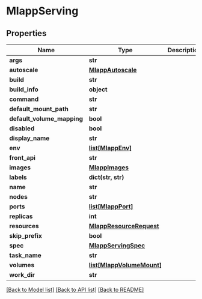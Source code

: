 # MlappServing

## Properties
Name | Type | Description | Notes
------------ | ------------- | ------------- | -------------
**args** | **str** |  | [optional] 
**autoscale** | [**MlappAutoscale**](MlappAutoscale.md) |  | [optional] 
**build** | **str** |  | [optional] 
**build_info** | **object** |  | [optional] 
**command** | **str** |  | [optional] 
**default_mount_path** | **str** |  | [optional] 
**default_volume_mapping** | **bool** |  | [optional] 
**disabled** | **bool** |  | 
**display_name** | **str** |  | [optional] 
**env** | [**list[MlappEnv]**](MlappEnv.md) |  | [optional] 
**front_api** | **str** |  | [optional] 
**images** | [**MlappImages**](MlappImages.md) |  | [optional] 
**labels** | **dict(str, str)** |  | [optional] 
**name** | **str** |  | [optional] 
**nodes** | **str** |  | [optional] 
**ports** | [**list[MlappPort]**](MlappPort.md) |  | [optional] 
**replicas** | **int** |  | [optional] 
**resources** | [**MlappResourceRequest**](MlappResourceRequest.md) |  | [optional] 
**skip_prefix** | **bool** |  | 
**spec** | [**MlappServingSpec**](MlappServingSpec.md) |  | [optional] 
**task_name** | **str** |  | [optional] 
**volumes** | [**list[MlappVolumeMount]**](MlappVolumeMount.md) |  | [optional] 
**work_dir** | **str** |  | [optional] 

[[Back to Model list]](../README.md#documentation-for-models) [[Back to API list]](../README.md#documentation-for-api-endpoints) [[Back to README]](../README.md)


